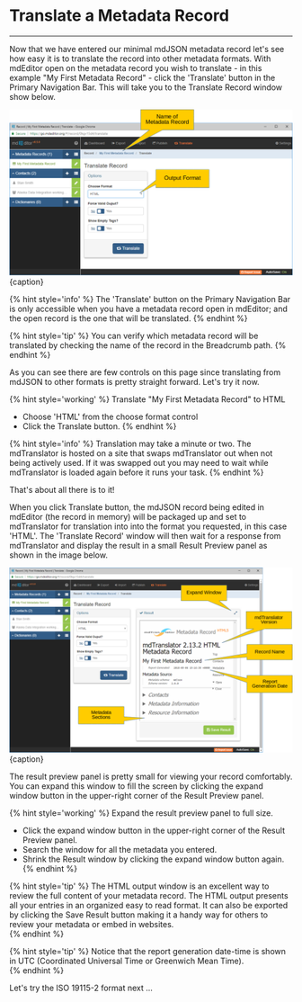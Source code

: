 # Translate a Metadata Record
---

Now that we have entered our minimal mdJSON metadata record let's see how easy it is to translate the record into other metadata formats.  With mdEditor open on the metadata record you wish to translate - in this example "My First Metadata Record" -  click the 'Translate' button in the <span class="md-window">Primary Navigation Bar</span>.  This will take you to the Translate Record window show below.

![Translate Record Window](/assets/get-started/translate-mdjson-1.png){caption}

{% hint style='info' %}
  The 'Translate' button on the <span class="md-window">Primary Navigation Bar</span> is only accessible when you have a metadata record open in mdEditor; and the open record is the one that will be translated. 
{% endhint %}

{% hint style='tip' %}
  You can verify which metadata record will be translated by checking the name of the record in the <span class="md-window">Breadcrumb</span> path.
{% endhint %}

As you can see there are few controls on this page since translating from mdJSON to other formats is pretty straight forward.  Let's try it now. 

{% hint style='working' %}
  Translate "My First Metadata Record" to HTML
  * Choose 'HTML' from the <span class="md-element">choose format</span> control
  * Click the <span class="btn btn-primary btn-sm"> <i class="fa fa-retweet"> </i> Translate</span> button.
{% endhint %}

{% hint style='info' %}
  Translation may take a minute or two.  The mdTranslator is hosted on a site that swaps mdTranslator out when not being actively used.  If it was swapped out you may need to wait while mdTranslator is loaded again before it runs your task. 
{% endhint %}

That's about all there is to it!

When you click <span class="btn btn-primary btn-sm"> <i class="fa fa-retweet"> </i> Translate</span> button, the mdJSON record being edited in mdEditor (the record in memory) will be packaged up and set to mdTranslator for translation into into the format you requested, in this case 'HTML'.  The 'Translate Record' window will then wait for a response from mdTranslator and display the result in a small Result Preview panel as shown in the image below. 

![Translate Record Window - Preview Window](/assets/get-started/translate-mdjson-2.png){caption}

The result preview panel is pretty small for viewing your record comfortably.  You can expand this window to fill the screen by clicking the expand window button in the upper-right corner of the Result Preview panel. 

{% hint style='working' %}
  Expand the result preview panel to full size.
  * Click the expand window button in the upper-right corner of the Result Preview panel.
  * Search the window for all the metadata you entered. 
  * Shrink the Result window by clicking the expand window button again.
{% endhint %} 

{% hint style='tip' %}
  The HTML output window is an excellent way to review the full content of your metadata record.  The HTML output presents all your entries in an organized easy to read format.  It can also be exported by clicking the <span class="btn btn-success btn-sm"> <i class="fa fa-floppy-o"> </i> Save Result</span> button making it a handy way for others to review your metadata or embed in websites.  
{% endhint %}

{% hint style='tip' %}
  Notice that the report generation date-time is shown in UTC (Coordinated Universal Time or Greenwich Mean Time).  
{% endhint %}

Let's try the ISO 19115-2 format next ...
